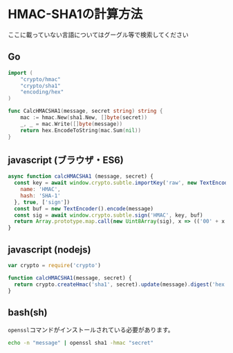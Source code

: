 # HMAC-SHA1の計算方法
ここに載っていない言語についてはグーグル等で検索してください

## Go
```go
import (
	"crypto/hmac"
	"crypto/sha1"
	"encoding/hex"
)

func CalcHMACSHA1(message, secret string) string {
	mac := hmac.New(sha1.New, []byte(secret))
	_, _ = mac.Write([]byte(message))
	return hex.EncodeToString(mac.Sum(nil))
}
```

## javascript (ブラウザ・ES6)
```javascript
async function calcHMACSHA1 (message, secret) {
  const key = await window.crypto.subtle.importKey('raw', new TextEncoder().encode(secret), {
    name: 'HMAC',
    hash: 'SHA-1'
  }, true, ['sign'])
  const buf = new TextEncoder().encode(message)
  const sig = await window.crypto.subtle.sign('HMAC', key, buf)
  return Array.prototype.map.call(new Uint8Array(sig), x => (('00' + x.toString(16)).slice(-2))).join('')
}
```

## javascript (nodejs)
```javascript
var crypto = require('crypto')

function calcHMACSHA1(message, secret) {
  return crypto.createHmac('sha1', secret).update(message).digest('hex')
}
```

## bash(sh)
`openssl`コマンドがインストールされている必要があります。

```bash
echo -n "message" | openssl sha1 -hmac "secret"
```
